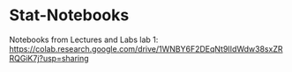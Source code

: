 # Stat-Notebooks
Notebooks from Lectures and Labs
lab 1: https://colab.research.google.com/drive/1WNBY6F2DEqNt9IIdWdw38sxZRRQGiK7j?usp=sharing
